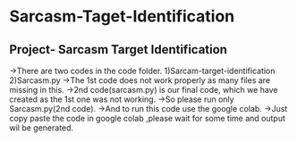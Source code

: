 # Sarcasm-Taget-Identification

Project- Sarcasm Target Identification
----------------------------------------------------------------
->There are two codes in the code folder.
	1)Sarcam-target-identification
	2)Sarcasm.py
->The 1st code does not work properly as many files are missing in this.
->2nd code(sarcasm.py) is our final code, which we have created as the 1st one was not working.
->So please run only Sarcasm.py(2nd code).
->And to run this code use the google colab.
->Just copy paste the code in google colab ,please wait for some time and output wil be generated.
